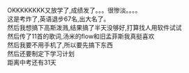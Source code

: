 OKKKKKKKK又放学了,成绩发了。。。很惨淡。。。。      
这是考炸了,英语退步67名,出大名了。      
然后我想搞下高斯泼溅,结果搞了半天没够好,打算找人用软件试试      
然后传了11首的歌词,汤米的flow和旧孟菲斯我真挺喜欢       
然后我要不用手机了,所以要先搞下东西     
然后还要制定下学习计划      
距离中考还有31天        